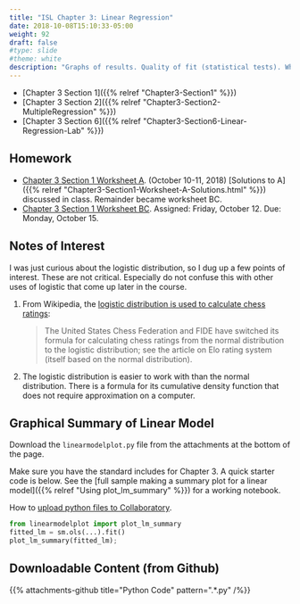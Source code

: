 ```yaml
---
title: "ISL Chapter 3: Linear Regression"
date: 2018-10-08T15:10:33-05:00
weight: 92
draft: false
#type: slide
#theme: white
description: "Graphs of results. Quality of fit (statistical tests). When do you have enough variables included?"
---
```


* [Chapter 3 Section 1]({{% relref "Chapter3-Section1" %}})
* [Chapter 3 Section 2]({{% relref "Chapter3-Section2-MultipleRegression" %}})
* [Chapter 3 Section 6]({{% relref "Chapter3-Section6-Linear-Regression-Lab" %}})

## Homework

* [Chapter 3 Section 1 Worksheet
  A](https://colab.research.google.com/drive/11SjQKhsL9oX3bM5pHvGAl2yHhQN4M9-v).
  (October 10-11, 2018) [Solutions to A]({{% relref
  "Chapter3-Section1-Worksheet-A-Solutions.html" %}}) discussed in class. Remainder became worksheet BC.
* [Chapter 3 Section 1 Worksheet
  BC](https://colab.research.google.com/drive/1sByruzoLR3D14if-x3YppUbsJsgVroYU). Assigned:
  Friday, October 12. Due: Monday, October 15.

## Notes of Interest

I was just curious about the logistic distribution, so I dug up a few
points of interest. These are not critical. Especially do not confuse
this with other uses of logistic that come up later in the course.

1. From Wikipedia, the [logistic distribution is used to calculate
   chess ratings](https://en.wikipedia.org/wiki/Sech-square_distribution#Chess_ratings):

     > Τhe United States Chess Federation and FIDE have switched its formula for calculating chess ratings from the normal distribution to the logistic distribution; see the article on Elo rating system (itself based on the normal distribution). 

2. The logistic distribution is easier to work with than the normal
   distribution. There is a formula for its cumulative density
   function that does not require approximation on a computer.


## Graphical Summary of Linear Model
Download the `linearmodelplot.py` file from the attachments at the
bottom of the page.

Make sure you have the standard includes for Chapter 3. A quick
starter code is below. See the [full sample making a summary plot for
a linear model]({{% relref "Using plot_lm_summary" %}}) for a working notebook.

How to [upload python files to
Collaboratory](https://stackoverflow.com/questions/48905127/importing-py-files-in-google-colab).

```python
from linearmodelplot import plot_lm_summary
fitted_lm = sm.ols(...).fit()
plot_lm_summary(fitted_lm);
```

## Downloadable Content (from Github)

{{% attachments-github title="Python Code" pattern=".*\.py" /%}}
